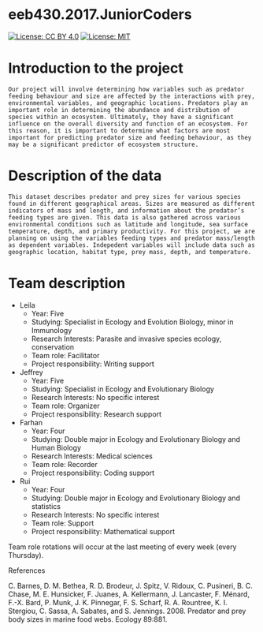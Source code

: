 # eeb430.2017.JuniorCoders

[![License: CC BY 4.0](https://img.shields.io/badge/License-CC%20BY%204.0-lightgrey.svg)](https://creativecommons.org/licenses/by/4.0/)
[![License: MIT](https://img.shields.io/badge/License-MIT-yellow.svg)](https://opensource.org/licenses/MIT)

# Introduction to the project

    Our project will involve determining how variables such as predator feeding behaviour and size are affected by the interactions with prey, environmental variables, and geographic locations. Predators play an important role in determining the abundance and distribution of species within an ecosystem. Ultimately, they have a significant influence on the overall diversity and function of an ecosystem. For this reason, it is important to determine what factors are most important for predicting predator size and feeding behaviour, as they may be a significant predictor of ecosystem structure. 

# Description of the data

    This dataset describes predator and prey sizes for various species found in different geographical areas. Sizes are measured as different indicators of mass and length, and information about the predator’s feeding types are given. This data is also gathered across various environmental conditions such as latitude and longitude, sea surface temperature, depth, and primary productivity. For this project, we are planning on using the variables feeding types and predator mass/length as dependent variables. Indepedent variables will include data such as geographic location, habitat type, prey mass, depth, and temperature.  

# Team description 

- Leila 
    - Year: Five
    - Studying: Specialist in Ecology and Evolution Biology, minor in Immunology 
    - Research Interests: Parasite and invasive species ecology, conservation 
    - Team role: Facilitator 
    - Project responsibility: Writing support 
- Jeffrey 
    - Year: Five
    - Studying: Specialist in Ecology and Evolutionary Biology 
    - Research Interests: No specific interest 
    - Team role: Organizer
    - Project responsibility: Research support 
- Farhan
    - Year: Four
    - Studying: Double major in Ecology and Evolutionary Biology and Human Biology
    - Research Interests: Medical sciences 
    - Team role: Recorder
    - Project responsibility: Coding support
- Rui
    - Year: Four
    - Studying: Double major in Ecology and Evolutionary Biology and statistics 
    - Research Interests: No specific interest 
    - Team role: Support
    - Project responsibility: Mathematical support 
    
Team role rotations will occur at the last meeting of every week (every Thursday). 

References

C. Barnes, D. M. Bethea, R. D. Brodeur, J. Spitz, V. Ridoux, C. Pusineri, B. C. Chase, M. E. Hunsicker, F. Juanes, A. Kellermann, J. Lancaster, F. Ménard, F.-X. Bard, P. Munk, J. K. Pinnegar, F. S. Scharf, R. A. Rountree, K. I. Stergiou, C. Sassa, A. Sabates, and S. Jennings. 2008. Predator and prey body sizes in marine food webs. Ecology 89:881.



